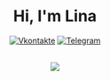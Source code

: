 
<div id="header" align="center">
  <h1>Hi, I'm Lina </h1>
</div>

<div id="socials" align="center"  text-decoration="none;">
  
  <a href="https://vk.com/chebupelkaaa"> <img src="https://img.shields.io/badge/Vkontakte-blue?style=for-the-badge&logo=vk&logoColor=white" alt="Vkontakte"/></a>
  <a href="https://t.me/chupik60"> <img src="https://img.shields.io/badge/Telegram-blue?style=for-the-badge&logo=telegram&logoColor=white" alt="Telegram"/></a>
  
</div>

 <br>
<div align="center">
  <a href="https://discordapp.com/users/meiko2683/"> <img src="https://lanyard.kyrie25.me/api/463765025199489025?waveColor=8B8BFA&waveSpotifyColor=B48EF7&gradient=7E37F9-B48EF7-E568C4&imgStyle=square&useDisplayName=true&decoration=true"  /> </a>
  <br>
</div>

